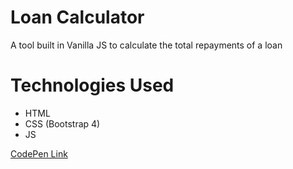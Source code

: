 # Loan Calculator

A tool built in Vanilla JS to calculate the total repayments of a loan

# Technologies Used

  - HTML
  - CSS (Bootstrap 4)
  - JS

[CodePen Link](https://codepen.io/GhostNote90/full/VxNabE/)